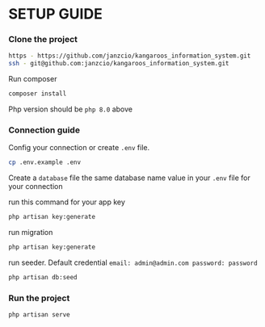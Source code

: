 # SETUP GUIDE

### Clone the project

```bash
https - https://github.com/janzcio/kangaroos_information_system.git
ssh - git@github.com:janzcio/kangaroos_information_system.git
```

Run composer

```bash
composer install
```

Php version should be `php 8.0` above

### Connection guide
Config your connection or create `.env` file.
```bash
cp .env.example .env
```
Create a `database` file the same database name value in your `.env` file for your connection 

run this command for your app key
```bash
php artisan key:generate
```

run migration
```bash
php artisan key:generate
```

run seeder. 
Default credential `email: admin@admin.com password: password`
```bash
php artisan db:seed
```
### Run the project
```bash
php artisan serve
```



